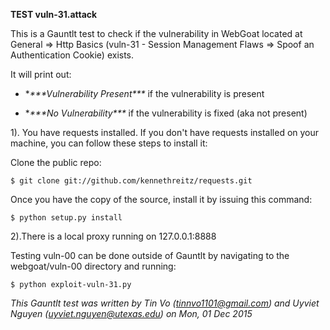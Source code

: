 **TEST vuln-31.attack**

This is a Gauntlt test to check if the vulnerability in WebGoat located at General => Http Basics (vuln-31 - Session Management Flaws => Spoof an Authentication Cookie) exists.

It will print out:

* **\*\*\*Vulnerability Present\*\*\** if the vulnerability is present

* **\*\*\*No Vulnerability\*\*\** if the vulnerability is fixed (aka not present)

1). You have requests installed. If you don't have requests installed on your machine, you can follow these steps to install it:

Clone the public repo:
		
	$ git clone git://github.com/kennethreitz/requests.git
		

Once you have the copy of the source, install it by issuing this command:
		
	$ python setup.py install
		

2).There is a local proxy running on 127.0.0.1:8888

Testing vuln-00 can be done outside of Gauntlt by navigating to the webgoat/vuln-00 directory and running:

	$ python exploit-vuln-31.py


*This Gauntlt test was written by Tin Vo (tinnvo1101@gmail.com) and Uyviet Nguyen (uyviet.nguyen@utexas.edu) on Mon, 01 Dec 2015*